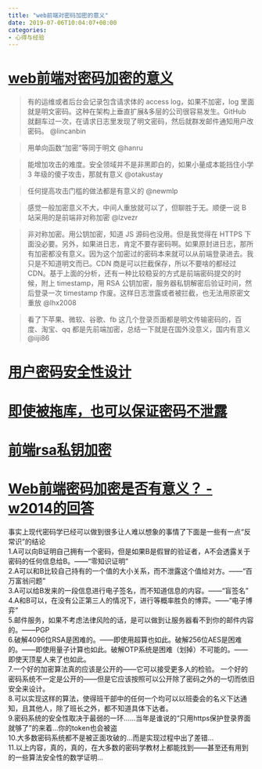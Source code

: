 ```yaml
---
title: "web前端对密码加密的意义"
date: 2019-07-06T10:04:07+08:00
categories:
- 心得与经验
---
```


# [web前端对密码加密的意义](https://www.v2ex.com/t/522221)
> 有的运维或者后台会记录包含请求体的 access log，如果不加密，log 里面就是明文密码。这种在架构上垂直扩展&多层的公司很容易发生。GitHub 就翻车过一次，在请求日志里发现了明文密码，然后就群发邮件通知用户改密码。 @lincanbin   

> 用单向函数“加密”等同于明文 @hanru  

> 能增加攻击的难度。安全领域并不是非黑即白的，如果小量成本能挡住小学 3 年级的傻子攻击，那就有意义 @otakustay

> 任何提高攻击门槛的做法都是有意义的 @newmlp

> 感觉一般加密意义不大，中间人重放就可以了，但聊胜于无。顺便一说 B 站采用的是前端非对称加密 @lzvezr

> 非对称加密。用公钥加密，知道 JS 源码也没用。但是我觉得在 HTTPS 下面没必要。另外，如果进日志，肯定不要存密码啊。如果原封进日志，那所有加密都没有意义。因为这个加密过的密码本来就可以从前端登录进去。我只是不知道明文而已。CDN 商是可以拦截保存，所以不要啥的都经过 CDN。基于上面的分析，还有一种比较稳妥的方式是前端密码提交的时候，附上 timestamp，用 RSA 公钥加密，服务器私钥解密后验证时间，然后登录一次 timestamp 作废。这样日志泄露或者被拦截，也无法用原密文重放 @lhx2008

> 看了下苹果、微软、谷歌、fb 这几个登录页面都是明文传输密码的，百度、淘宝、qq 都是先前端加密，总结一下就是在国外没意义，国内有意义 @iiji86 

# [用户密码安全性设计](https://blog.coderzh.com/2016/01/03/security-design/)
# [即使被拖库，也可以保证密码不泄露](https://blog.coderzh.com/2016/01/10/a-password-security-design-example/)
# [前端rsa私钥加密](https://github.com/travist/jsencrypt)
# [Web前端密码加密是否有意义？ - w2014的回答](https://www.zhihu.com/question/25539382/answer/539557939)
事实上现代密码学已经可以做到很多让人难以想象的事情了下面是一些有一点“反常识”的结论  
1.A可以向B证明自己拥有一个密码，但是如果B是假冒的验证者，A不会透露关于密码的任何信息给B。——“零知识证明”  
2.A可以和B比较自己持有的一个值的大小关系，而不泄露这个值给对方。——“百万富翁问题”  
3.A可以给B发来的一段信息进行电子签名，而不知道信息的内容。——“盲签名”  
4.A和B可以，在没有公正第三人的情况下，进行等概率胜负的博弈。——“电子博弈”  
5.邮件服务，如果不考虑法律风险的话，是可以做到让服务器看不到你的邮件内容的。——PGP  
6.破解4096位RSA是困难的。——即使用超算也如此。破解256位AES是困难的。——即使用量子计算也如此。破解OTP系统是困难（划掉）不可能的。——即使天顶星人来了也如此。  
7.一个好的加密算法真的应该是公开的——它可以接受更多人的检验。    一个好的密码系统不一定是公开的——但是它应该按照可以公开除了密码之外的一切而依旧安全来设计。  
8.可以实现这样的算法，使得班干部中的任何一个均可以以班委会的名义下达通知，且其他人，除了班长之外，都不知道具体下达者。  
9.密码系统的安全性取决于最弱的一环……当年是谁说的“只用https保护登录界面就够了”的来着…你的token也会被盗  
10.大多数密码系统都不是被正面攻破的…而是实现过程中出了差错…  
11.以上内容，真的，真的，在大多数的密码学教材上都能找到——甚至还有用到的一些算法安全性的数学证明…